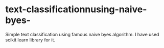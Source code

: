 # text-classificationnusing-naive-byes-
Simple text classification using famous naive byes algorithm. I have used scikit learn library for it.
